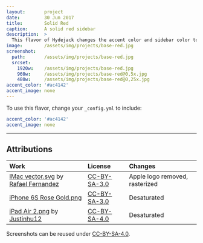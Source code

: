 ```yaml
---
layout:       project
date:         30 Jun 2017
title:        Solid Red
caption:      A solid red sidebar
description:  >
  This flavor of Hydejack changes the accent color and sidebar color to the same red as the "08"-theme of the original Hyde Jekyll theme.
image:        /assets/img/projects/base-red.jpg
screenshot:
  path:       /assets/img/projects/base-red.jpg
  srcset:
    1920w:    /assets/img/projects/base-red.jpg
    960w:     /assets/img/projects/base-red@0,5x.jpg
    480w:     /assets/img/projects/base-red@0,25x.jpg
accent_color: '#ac4142'
accent_image: none
---
```


To use this flavor, change your `_config.yml` to include:

~~~yml
accent_color: '#ac4142'
accent_image: none
~~~

***

## Attributions

| Work                                                   | License        | Changes
|:-------------------------------------------------------|:---------------|:-
| [IMac vector.svg][11] by [Rafael Fernandez][12]        | [CC-BY-SA-3.0] | Apple logo removed, rasterized
| [iPhone 6S Rose Gold.png][21]                          | [CC-BY-SA-3.0] | Desaturated
| [iPad Air 2.png][31] by [Justinhu12][32]               | [CC-BY-SA-4.0] | Desaturated

Screenshots can be reused under [CC-BY-SA-4.0].

[11]: https://commons.wikimedia.org/wiki/File:IMac_vector.svg
[12]: https://commons.wikimedia.org/wiki/User:TheGoldenBox
[21]: https://commons.wikimedia.org/wiki/File:IPhone_6S_Rose_Gold.png
[31]: https://commons.wikimedia.org/wiki/File:IPad_Air_2.png
[32]: https://commons.wikimedia.org/wiki/User:Justinhu12

[CC-BY-SA-4.0]: https://creativecommons.org/licenses/by-sa/4.0/
[CC-BY-SA-3.0]: https://creativecommons.org/licenses/by-sa/3.0/
